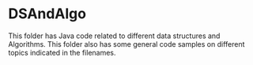 # DSAndAlgo

This folder has Java code related to different data structures and Algorithms.
This folder also has some general code samples on different topics indicated in the filenames.

